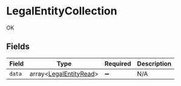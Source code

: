 # LegalEntityCollection

OK


## Fields

| Field                                                            | Type                                                             | Required                                                         | Description                                                      |
| ---------------------------------------------------------------- | ---------------------------------------------------------------- | ---------------------------------------------------------------- | ---------------------------------------------------------------- |
| `data`                                                           | array<[LegalEntityRead](../../models/shared/LegalEntityRead.md)> | :heavy_minus_sign:                                               | N/A                                                              |